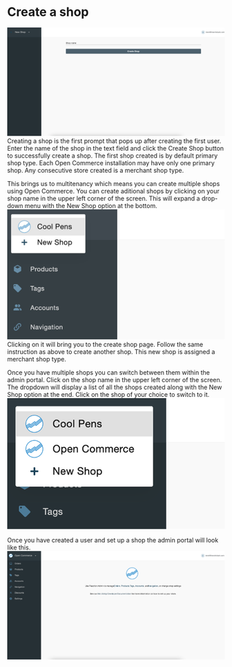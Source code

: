 # Create a shop

![Create shop](_assets/02-admin-create-shop.png)
Creating a shop is the first prompt that pops up after creating the first user. Enter the name of the shop in the text field and click the Create Shop button to successfully create a shop. The first shop created is by default primary shop type. Each Open Commerce installation may have only one primary shop. Any consecutive store created is a merchant shop type.

This brings us to multitenancy which means you can create multiple shops using Open Commerce. You can create aditional shops by clicking on your shop name in the upper left corner of the screen. This will expand a drop-down menu with the New Shop option at the bottom. 
![Create second shop](_assets/02-admin-create-shop-2.png)
Clicking on it will bring you to the create shop page. 
Follow the same instruction as above to create another shop. This new shop is assigned a merchant shop type.

Once you have multiple shops you can switch between them within the admin portal. Click on the shop name in the upper left corner of the screen. The dropdown will display a list of all the shops created along with the New Shop option at the end. Click on the shop of your choice to switch to it. 
![Switch shop](_assets/02-admin-switch-shop.png)

Once you have created a user and set up a shop the admin portal will look like this.
![Admin](_assets/02-admin-user-shop-setup.png)